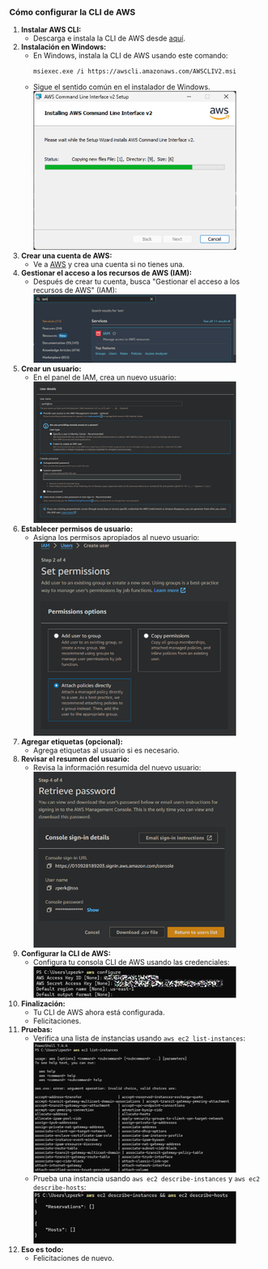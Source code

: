 <!--BOOM!-->

### Cómo configurar la CLI de AWS

1. **Instalar AWS CLI:**
   - Descarga e instala la CLI de AWS desde [aquí](https://docs.aws.amazon.com/cli/latest/userguide/getting-started-install.html).
2. **Instalación en Windows:**
   - En Windows, instala la CLI de AWS usando este comando:
     ```sh
     msiexec.exe /i https://awscli.amazonaws.com/AWSCLIV2.msi
     ```
   - Sigue el sentido común en el instalador de Windows.<br />
     <img src="./img/cli.png" alt="cli" width="400"/>
3. **Crear una cuenta de AWS:**
   - Ve a [AWS](https://aws.amazon.com/) y crea una cuenta si no tienes una.
4. **Gestionar el acceso a los recursos de AWS (IAM):**
   - Después de crear tu cuenta, busca "Gestionar el acceso a los recursos de AWS" (IAM):<br />
     <img src="./img/aws-iam.png" alt="aws-iam" width="400"/>
5. **Crear un usuario:**
   - En el panel de IAM, crea un nuevo usuario:<br />
     <img src="./img/aws-user.png" alt="aws-user" width="400"/>
6. **Establecer permisos de usuario:**
   - Asigna los permisos apropiados al nuevo usuario:<br />
     <img src="./img/aws-user-perms.png" alt="aws-user-perms" width="400"/>
7. **Agregar etiquetas (opcional):**
   - Agrega etiquetas al usuario si es necesario.
8. **Revisar el resumen del usuario:**
   - Revisa la información resumida del nuevo usuario:<br />
     <img src="./img/aws-user-summ.png" alt="aws-user-summ" width="400"/>
9. **Configurar la CLI de AWS:**
   - Configura tu consola CLI de AWS usando las credenciales:<br />
     <img src="./img/aws-secrets.png" alt="aws-secrets" width="400"/>
10. **Finalización:**
    - Tu CLI de AWS ahora está configurada.
    - Felicitaciones.
11. **Pruebas:**
    - Verifica una lista de instancias usando `aws ec2 list-instances`:<br />
      <img src="./img/cli-instances.png" alt="cli-instances" width="400"/>
    - Prueba una instancia usando `aws ec2 describe-instances` y `aws ec2 describe-hosts`:<br />
      <img src="./img/cli-instances-test.png" alt="cli-instances-test" width="400"/>
12. **Eso es todo:**
    - Felicitaciones de nuevo.

